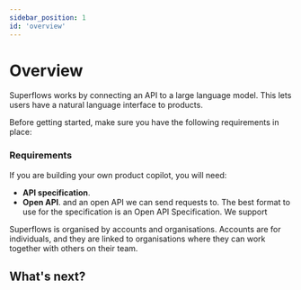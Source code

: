 ```yaml
---
sidebar_position: 1
id: 'overview'
---
```


# Overview

Superflows works by connecting an API to a large language model. This lets users have a natural language interface to products. 

Before getting started, make sure you have the following requirements in place:

### Requirements

If you are building your own product copilot, you will need:

- **API specification**.
- **Open API**. 
 and an open API we can send requests to. The best format to use for the specification is an Open API Specification. We support 


Superflows is organised by accounts and organisations. Accounts are for individuals, and they are linked to organisations where they can work together with others on their team. 

## What's next?



